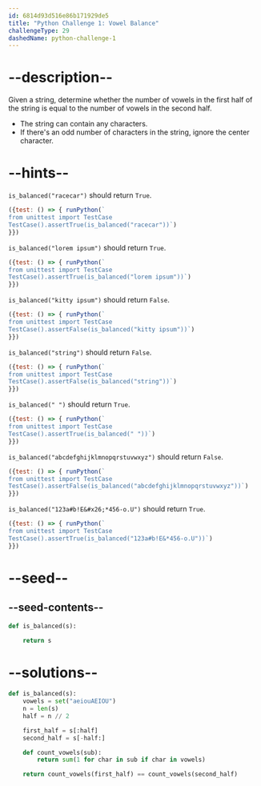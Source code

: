 ```yaml
---
id: 6814d93d516e86b171929de5
title: "Python Challenge 1: Vowel Balance"
challengeType: 29
dashedName: python-challenge-1
---
```


# --description--

Given a string, determine whether the number of vowels in the first half of the string is equal to the number of vowels in the second half.

- The string can contain any characters.
- If there's an odd number of characters in the string, ignore the center character.

# --hints--

`is_balanced("racecar")` should return `True`.

```js
({test: () => { runPython(`
from unittest import TestCase
TestCase().assertTrue(is_balanced("racecar"))`)
}})
```

`is_balanced("lorem ipsum")` should return `True`.

```js
({test: () => { runPython(`
from unittest import TestCase
TestCase().assertTrue(is_balanced("lorem ipsum"))`)
}})
```

`is_balanced("kitty ipsum")` should return `False`.

```js
({test: () => { runPython(`
from unittest import TestCase
TestCase().assertFalse(is_balanced("kitty ipsum"))`)
}})
```

`is_balanced("string")` should return `False`.

```js
({test: () => { runPython(`
from unittest import TestCase
TestCase().assertFalse(is_balanced("string"))`)
}})
```

`is_balanced(" ")` should return `True`.

```js
({test: () => { runPython(`
from unittest import TestCase
TestCase().assertTrue(is_balanced(" "))`)
}})
```

`is_balanced("abcdefghijklmnopqrstuvwxyz")` should return `False`.

```js
({test: () => { runPython(`
from unittest import TestCase
TestCase().assertFalse(is_balanced("abcdefghijklmnopqrstuvwxyz"))`)
}})
```

`is_balanced("123a#b!E&#x26;*456-o.U")` should return `True`.

```js
({test: () => { runPython(`
from unittest import TestCase
TestCase().assertTrue(is_balanced("123a#b!E&*456-o.U"))`)
}})
```

# --seed--

## --seed-contents--

```py
def is_balanced(s):

    return s
```

# --solutions--

```py
def is_balanced(s):
    vowels = set("aeiouAEIOU")
    n = len(s)
    half = n // 2

    first_half = s[:half]
    second_half = s[-half:]

    def count_vowels(sub):
        return sum(1 for char in sub if char in vowels)

    return count_vowels(first_half) == count_vowels(second_half)
```
